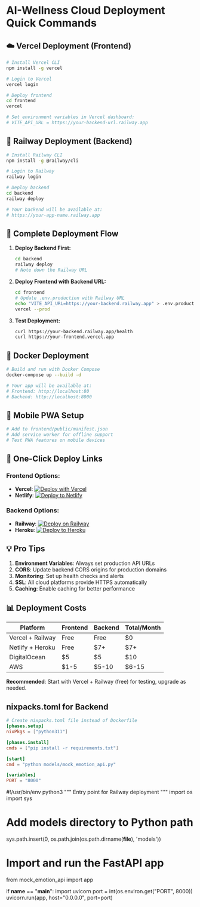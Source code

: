 # AI-Wellness Cloud Deployment Quick Commands

## ☁️ Vercel Deployment (Frontend)

```bash
# Install Vercel CLI
npm install -g vercel

# Login to Vercel
vercel login

# Deploy frontend
cd frontend
vercel

# Set environment variables in Vercel dashboard:
# VITE_API_URL = https://your-backend-url.railway.app
```

## 🚂 Railway Deployment (Backend)

```bash
# Install Railway CLI
npm install -g @railway/cli

# Login to Railway
railway login

# Deploy backend
cd backend
railway deploy

# Your backend will be available at:
# https://your-app-name.railway.app
```

## 🔗 Complete Deployment Flow

1. **Deploy Backend First:**
   ```bash
   cd backend
   railway deploy
   # Note down the Railway URL
   ```

2. **Deploy Frontend with Backend URL:**
   ```bash
   cd frontend
   # Update .env.production with Railway URL
   echo "VITE_API_URL=https://your-backend.railway.app" > .env.production
   vercel --prod
   ```

3. **Test Deployment:**
   ```bash
   curl https://your-backend.railway.app/health
   curl https://your-frontend.vercel.app
   ```

## 🐳 Docker Deployment

```bash
# Build and run with Docker Compose
docker-compose up --build -d

# Your app will be available at:
# Frontend: http://localhost:80
# Backend: http://localhost:8000
```

## 📱 Mobile PWA Setup

```bash
# Add to frontend/public/manifest.json
# Add service worker for offline support
# Test PWA features on mobile devices
```

## 🚀 One-Click Deploy Links

### Frontend Options:
- **Vercel**: [![Deploy with Vercel](https://vercel.com/button)](https://vercel.com/new)
- **Netlify**: [![Deploy to Netlify](https://www.netlify.com/img/deploy/button.svg)](https://app.netlify.com/start)

### Backend Options:
- **Railway**: [![Deploy on Railway](https://railway.app/button.svg)](https://railway.app/new)
- **Heroku**: [![Deploy to Heroku](https://www.herokucdn.com/deploy/button.svg)](https://heroku.com/deploy)

## 💡 Pro Tips

1. **Environment Variables**: Always set production API URLs
2. **CORS**: Update backend CORS origins for production domains
3. **Monitoring**: Set up health checks and alerts
4. **SSL**: All cloud platforms provide HTTPS automatically
5. **Caching**: Enable caching for better performance

## 📊 Deployment Costs

| Platform | Frontend | Backend | Total/Month |
|----------|----------|---------|-------------|
| Vercel + Railway | Free | Free | $0 |
| Netlify + Heroku | Free | $7+ | $7+ |
| DigitalOcean | $5 | $5 | $10 |
| AWS | $1-5 | $5-10 | $6-15 |

**Recommended**: Start with Vercel + Railway (free) for testing, upgrade as needed.

## nixpacks.toml for Backend

```toml
# Create nixpacks.toml file instead of Dockerfile
[phases.setup]
nixPkgs = ["python311"]

[phases.install]
cmds = ["pip install -r requirements.txt"]

[start]
cmd = "python models/mock_emotion_api.py"

[variables]
PORT = "8000"
```

#!/usr/bin/env python3
"""
Entry point for Railway deployment
"""
import os
import sys

# Add models directory to Python path
sys.path.insert(0, os.path.join(os.path.dirname(__file__), 'models'))

# Import and run the FastAPI app
from mock_emotion_api import app

if __name__ == "__main__":
    import uvicorn
    port = int(os.environ.get("PORT", 8000))
    uvicorn.run(app, host="0.0.0.0", port=port)